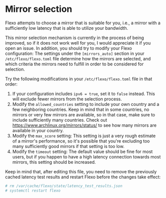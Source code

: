 # Mirror selection

Flexo attempts to choose a mirror that is suitable for you, i.e., a mirror with a sufficiently low latency
that is able to utilize your bandwidth.

This mirror selection mechanism is currently in the process of being improved, so if it does not work well for you,
I would appreciate it if you open an issue. In addition, you should try to modify your Flexo configuration:
The settings under the `[mirrors_auto]` section in your `/etc/flexo/flexo.toml` file determine how the mirrors are
selected, and which criteria the mirrors need to fulfill in order to be considered for selection. 

Try the following modifications in your `/etc/flexo/flexo.toml` file in that order:

1. If your configuration includes `ipv6 = true`, set it to `false` instead.
   This will exclude fewer mirrors from the selection process.
2. Modify the `allowed_countries` setting to include your own country and a few neighboring countries.
    Keep in mind that in some countries, no mirrors or very few mirrors are available, so in that case, make
    sure to include sufficiently many countries. Check out https://www.archlinux.org/mirrors/status/ to see
   how many mirrors are available in your country.
3. Modify the `max_score` setting: This setting is just a very rough estimate of a mirror's performance,
   so it's possible that you're excluding too many sufficiently good mirrors if that setting is too low.
4. Modify the `timeout` setting: The default value should be fine for most users, but if you happen to have a high
   latency connection towards most mirrors, this setting should be increased.

Keep in mind that, after editing this file, you need to remove the previously cached latency test results and restart
Flexo before the changes take effect:
```bash
# rm /var/cache/flexo/state/latency_test_results.json
# systemctl restart flexo
```

